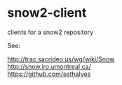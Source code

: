 snow2-client
============

clients for a snow2 repository

See:

  http://trac.sacrideo.us/wg/wiki/Snow <br>
  http://snow.iro.umontreal.ca/ <br>
  https://github.com/sethalves <br>
